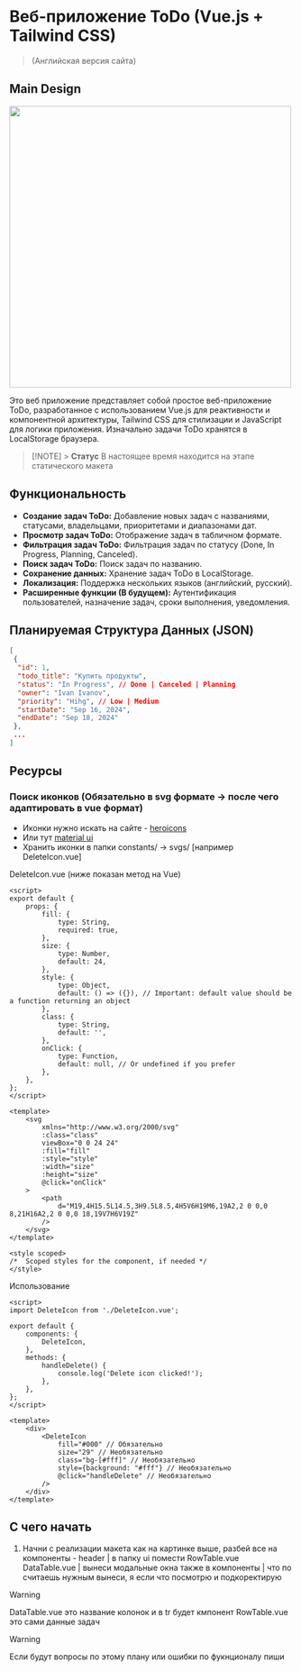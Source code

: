 # Веб-приложение ToDo (Vue.js + Tailwind CSS)

> (Английская версия сайта)

## Main Design

<img src="https://github.com/noneandundefined/todo-vue/blob/main/docs/images/design-todo.jpg" width="500" align="center"></img>

Это веб приложение представляет собой простое веб-приложение ToDo, разработанное с использованием Vue.js для реактивности и компонентной архитектуры, Tailwind CSS для стилизации и JavaScript для логики приложения. Изначально задачи ToDo хранятся в LocalStorage браузера.

> [!NOTE] > **Статус** В настоящее время находится на этапе статического макета

## Функциональность

- **Создание задач ToDo:** Добавление новых задач с названиями, статусами, владельцами, приоритетами и диапазонами дат.
- **Просмотр задач ToDo:** Отображение задач в табличном формате.
- **Фильтрация задач ToDo:** Фильтрация задач по статусу (Done, In Progress, Planning, Canceled).
- **Поиск задач ToDo:** Поиск задач по названию.
- **Сохранение данных:** Хранение задач ToDo в LocalStorage.
- **Локализация:** Поддержка нескольких языков (английский, русский).
- **Расширенные функции (В будущем):** Аутентификация пользователей, назначение задач, сроки выполнения, уведомления.

## Планируемая Структура Данных (JSON)

```json
[
 {
  "id": 1,
  "todo_title": "Купить продукты",
  "status": "In Progress", // Done | Canceled | Planning
  "owner": "Ivan Ivanov",
  "priority": "Hihg", // Low | Medium
  "startDate": "Sep 16, 2024",
  "endDate": "Sep 18, 2024"
 },
 ...
]
```

## Ресурсы

### Поиск иконков (Обязательно в svg формате -> после чего адаптировать в vue формат)

- Иконки нужно искать на сайте - [heroicons](https://heroicons.com/solid)
- Или тут [material ui](https://pictogrammers.com/library/mdi/)
- Хранить иконки в папки constants/ -> svgs/ [например DeleteIcon.vue]

DeleteIcon.vue (ниже показан метод на Vue)

```vue
<script>
export default {
	props: {
		fill: {
			type: String,
			required: true,
		},
		size: {
			type: Number,
			default: 24,
		},
		style: {
			type: Object,
			default: () => ({}), // Important: default value should be a function returning an object
		},
		class: {
			type: String,
			default: '',
		},
		onClick: {
			type: Function,
			default: null, // Or undefined if you prefer
		},
	},
};
</script>

<template>
	<svg
		xmlns="http://www.w3.org/2000/svg"
		:class="class"
		viewBox="0 0 24 24"
		:fill="fill"
		:style="style"
		:width="size"
		:height="size"
		@click="onClick"
	>
		<path
			d="M19,4H15.5L14.5,3H9.5L8.5,4H5V6H19M6,19A2,2 0 0,0 8,21H16A2,2 0 0,0 18,19V7H6V19Z"
		/>
	</svg>
</template>

<style scoped>
/*  Scoped styles for the component, if needed */
</style>
```

Использование

```vue
<script>
import DeleteIcon from './DeleteIcon.vue';

export default {
	components: {
		DeleteIcon,
	},
	methods: {
		handleDelete() {
			console.log('Delete icon clicked!');
		},
	},
};
</script>

<template>
	<div>
		<DeleteIcon
			fill="#000" // Обязательно
			size="29" // Необязательно
			class="bg-[#fff]" // Необязательно
            style={background: "#fff"} // Необязательно
			@click="handleDelete" // Необязательно
		/>
	</div>
</template>
```

## С чего начать

1. Начни с реализации макета как на картинке выше, разбей все на компоненты - header | в папку ui помести RowTable.vue DataTable.vue | вынеси модальные окна также в компоненты | что по считаешь нужным вынеси, я если что посмотрю и подкоректирую

> [!WARNING]
> DataTable.vue это название колонок и в tr будет кмпонент RowTable.vue это сами данные задач

> [!WARNING]
> Если будут вопросы по этому плану или ошибки по фукнционалу пиши

